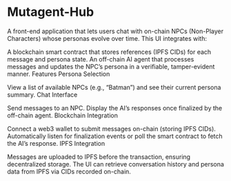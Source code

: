 # Mutagent-Hub
A front-end application that lets users chat with on-chain NPCs (Non-Player Characters) whose personas evolve over time. This UI integrates with:

A blockchain smart contract that stores references (IPFS CIDs) for each message and persona state.
An off-chain AI agent that processes messages and updates the NPC’s persona in a verifiable, tamper-evident manner.
Features
Persona Selection

View a list of available NPCs (e.g., “Batman”) and see their current persona summary.
Chat Interface

Send messages to an NPC.
Display the AI’s responses once finalized by the off-chain agent.
Blockchain Integration

Connect a web3 wallet to submit messages on-chain (storing IPFS CIDs).
Automatically listen for finalization events or poll the smart contract to fetch the AI’s response.
IPFS Integration

Messages are uploaded to IPFS before the transaction, ensuring decentralized storage.
The UI can retrieve conversation history and persona data from IPFS via CIDs recorded on-chain.
